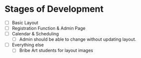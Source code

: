 # Stages of Development

- [ ] Basic Layout
- [ ] Registration Function & Admin Page
- [ ] Calendar & Scheduling
  - [ ] Admin should be able to change without updating layout.
- [ ] Everything else
  - [ ] Bribe Art students for layout images

